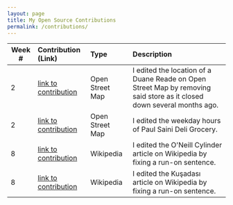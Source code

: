 ```yaml
---
layout: page
title: My Open Source Contributions
permalink: /contributions/
---
```


<!--
The first column, Contribution, must be a hyperlink to the actual contribution,
such as the Wikipedia edit or pull request, etc., with a suitable name.
Type of the contribution should be "Wikipedia edit", "OpenStreet Map feature",
"Project Documentation", "Project Code", "Blog Edit", etc.

The Description should include a brief summary of what you did.

Replace the first row below with your contribution and add new ones below it
following the same syntax.

-->





| Week #       | Contribution (Link)  | Type  | Description |
|---|:---|:---|:---|
|  2  |[link to contribution]( https://www.openstreetmap.org/changeset/81152779)  | Open Street Map    |   I edited the location of a Duane Reade on Open Street Map by removing said store as it closed down several months ago.  |
|  2  |[link to contribution]( https://www.openstreetmap.org/changeset/81151743)  | Open Street Map    |   I edited the weekday hours of Paul Saini Deli Grocery.|
|  8  |[link to contribution]( https://en.wikipedia.org/w/index.php?title=O%27Neill_cylinder&type=revision&diff=947413328&oldid=921288421)  | Wikipedia   |   I edited the O'Neill Cylinder article on Wikipedia by fixing a run-on sentence. |
|  8  |[link to contribution]( https://en.wikipedia.org/w/index.php?title=Ku%C5%9Fadas%C4%B1&type=revision&diff=947416288&oldid=936846014)  | Wikipedia   |   I edited the Kuşadası article on Wikipedia by fixing a run-on sentence. |

